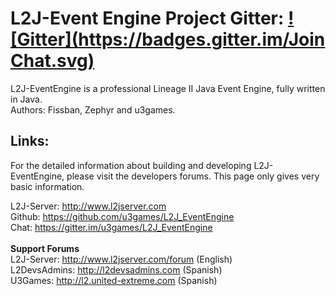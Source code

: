 # L2J-Event Engine Project Gitter: [![Gitter](https://badges.gitter.im/Join Chat.svg)](https://gitter.im/u3games/L2J_EventEngine?utm_source=badge&utm_medium=badge&utm_campaign=pr-badge&utm_content=badge)

L2J-EventEngine is a professional Lineage II Java Event Engine, fully written in Java.<br>
Authors: Fissban, Zephyr and u3games.

## Links:

For the detailed information about building and developing L2J-EventEngine, please visit the developers forums. This page only gives very basic information.

L2J-Server: http://www.l2jserver.com<br>
Github: https://github.com/u3games/L2J_EventEngine<br>
Chat: https://gitter.im/u3games/L2J_EventEngine<br>
<br>
**Support Forums**<br>
L2J-Server: http://www.l2jserver.com/forum (English)<br>
L2DevsAdmins: http://l2devsadmins.com (Spanish)<br>
U3Games: http://l2.united-extreme.com (Spanish)<br>
